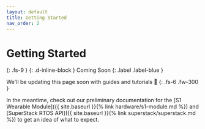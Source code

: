 ```yaml
---
layout: default
title: Getting Started
nav_order: 2
---
```


# Getting Started
{: .fs-9 }
{: .d-inline-block }
Coming Soon
{: .label .label-blue }

We'll be updating this page soon with guides and tutorials 📝
{: .fs-6 .fw-300 }

In the meantime, check out our preliminary documentation for the [S1 Wearable Module]({{ site.baseurl }}{% link hardware/s1-module.md %}) and [SuperStack RTOS API]({{ site.baseurl }}{% link superstack/superstack.md %}) to get an idea of what to expect.